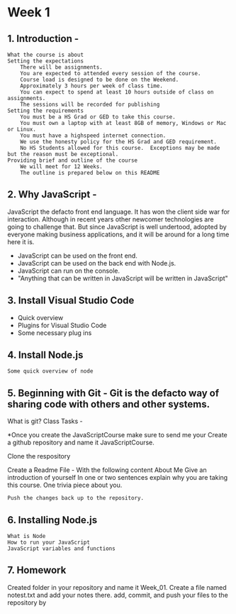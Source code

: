 # Week 1

## 1. Introduction - 
    What the course is about
    Setting the expectations
        There will be assignments.
        You are expected to attended every session of the course.
        Course load is designed to be done on the Weekend.  
        Approximately 3 hours per week of class time.
        You can expect to spend at least 10 hours outside of class on assignments.
        The sessions will be recorded for publishing
    Setting the requirements
        You must be a HS Grad or GED to take this course.
        You must own a laptop with at least 8GB of memory, Windows or Mac or Linux.
        You must have a highspeed internet connection.
        We use the honesty policy for the HS Grad and GED requirement.
        No HS Students allowed for this course.  Exceptions may be made but the reason must be exceptional.
    Providing brief and outline of the course
        We will meet for 12 Weeks.
        The outline is prepared below on this README

## 2. Why JavaScript -
   JavaScript the defacto front end language.  It has won the client side war for interaction.  Although in recent years other newcomer technologies are going to challenge that.  But since JavaScript is well undertood, adopted by everyone making business applications, and it will be around for a long time here it is.

   - JavaScript can be used on the front end.
   - JavaScript can be used on the back end with Node.js.
   - JavaScript can run on the console.
   - "Anything that can be written in JavaScript will be written in JavaScript"

## 3. Install Visual Studio Code
   - Quick overview
   - Plugins for Visual Studio Code
   - Some necessary plug ins

## 4. Install Node.js
    Some quick overview of node

## 5. Beginning with Git - Git is the defacto way of sharing code with others and other systems.  
   What is git?
   Class Tasks - 
   
   *Once you create the JavaScriptCourse make sure to send me your 
   Create a github repository and name it JavaScriptCourse.
   
   Clone the respository
   
   Create a Readme File - With the following content
   About Me 
   Give an introduction of yourself
   In one or two sentences explain why you are taking this course.
   One trivia piece about you.

    Push the changes back up to the repository.
## 6. Installing Node.js
    What is Node
    How to run your JavaScript
    JavaScript variables and functions

## 7. Homework
   Created folder in your repository and name it
   Week_01.
   Create a file named notest.txt and add your notes there.
   add, commit, and push your files to the repository
   by 
